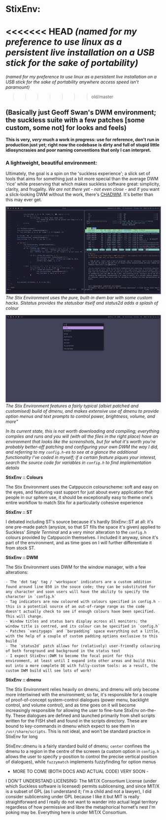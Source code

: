 # StixEnv: 
<<<<<<< HEAD
_(named for my preference to use linux as a persistent live installation on a USB stick for the sake of portability)_
=======
_(named for my preference to use linux as a persistent live installation on a USB stick for the sake of portability anywhere access speed isn't paramount)_
>>>>>>> old/master

## (Basically just Geoff Swan's DWM environment; the suckless suite with a few patches [some custom, some not] for looks and feels)

__This is very, *very* much a work in progress: use for reference, don't run in production just yet; right now the codebase is dirty and full of stupid little idiosyncrasies and poor naming conventions that only I can interpret.__


### A lightweight, beautiful environment:
Ultimately, the goal is a spin on the 'suckless experience'; a slick set of tools that aims for something just a bit more special than the average DWM 'rice' while preserving that which makes suckless software great: simplicity, clarity, and frugality. _We are not there yet - not even close -_ and if you want a slick-looking DWM without the work, there's [CHADWM](https://github.com/siduck/chadwm/). It's better than this may ever get.


![alt text](screenshots/typical_usage.png) 
_The Stix Environment uses the pure, built-in dwm bar with some custom hacks. Slstatus provides the statusbar itself and status2d adds a splash of colour_

![alt text](screenshots/app_launcher.png) 
_The Stix Environment features a fairly typical (albiet patched and customised) build of dmenu, and makes extensive use of dmenu to provide option menus and text prompts to control power, brightness, volume, and more"_

_In its current state, this is not worth downloading and compiling; everything compiles and runs and you will (with all the files in the right place) have an environment that looks like the screenshots, but for what it's worth you're probably better-off patching and configuring your own DWM the way I did, and referring to my `config.h`-es to see at a glance the additional functionality I've coded in myself; if a certain feature piques your interest, search the source code for variables in `config.h` to find implementation details_

__StixEnv :: Colours__

The Stix Environment uses the Catppuccin colourscheme: soft and easy on the eyes, and featuring vast support for just about every application that people in our sphere use, it should be exceptionally easy to theme one's entire workflow to match Stix for a particularly cohesive experience

__StixEnv :: ST__

I debated including ST's source because it's hardly StixEnv::ST at all: it's one pre-made patch (anysize, so that ST fills the space it's given) applied to Suckless' *Simple Terminal* and a very minor alteration to the `config.h` colours provided by Catppuccin themselves. I included it anyway, since it's part of the environment, and as time goes on I will further differentiate it from stock ST.

__StixEnv :: DWM__

The Stix Environment uses DWM for the window manager, with a few alterations:

    - The 'dot tag' tag / 'workspace' indicators are a custom addition found around line 850 in the souce code; they can be substituted for any character and soon users will have the ability to specify the character in `config.h`
    - Tag indicators are now coloured with colours specified in config.h - this is a potential source of an out-of-range range as the code doesn't actually check to see if enough colours have been specified. This will change.
    - Window titles and status bars display across all monitors; the window title is centred, and its colour can be specified in `config.h`
    - Patches `vanitygaps` and `barpadding` space everything out a little, with the help of a couple of custom padding options exclusive to this build
    - The `status2d` patch allows for (relatively) user-friendly colouring of both foreground and background in the status text
    - I expect StixEnv::DWM to become the focal point for this environment, at least until I expand into other areas and build this out into a more complete DE with fully-custom tools: as a result, the custom DWM build will see lots of work!

__StixEnv :: dmenu__

The Stix Environment relies heavily on dmenu, and dmenu will only become more intertwined with the environment; so far, it's responsible for a couple of proof-of-concept system-control dialogues (power menu, backlight control, and volume control), and as time goes on it will become increasingly responsible for allowing the user to fine-tune StixEnv on-the-fly. These dialogues are defined and launched primarily from shell scripts written for the FISH shell and found in the scripts directory. These are bound to key-commands in dmenu which expect to see them in `/usr/share/scripts`. This is not ideal, and won't be standard practice in StixEnv for long

StixEnv::dmenu is a fairly standard build of dmenu; `center` confines the dmenu to a region in the centre of the screeen (a custom option in `config.h` allows the user to specify y-position to control the precise vertical position of dialogues), while `fuzzymatch` implements fuzzyfinding for option menus

- MORE TO COME (BOTH DOCS AND ACTUAL CODE) VERY SOON -

I DON'T UNDERSTAND LICENSING: The MIT/X Consortium License (under which Suckless software is licensed) permits sublicensing, and since MIT/X is a subset of GPL (as I understand it; I'm a child and not a lawyer), I did consider sublicensing under GPL because I like it but MIT is really straightforward and I really do not want to wander into actual legal territory regardless of how permissive and libre the metaphorical hornet's nest I'm poking may be. Everything here is under MIT/X Consortium.
